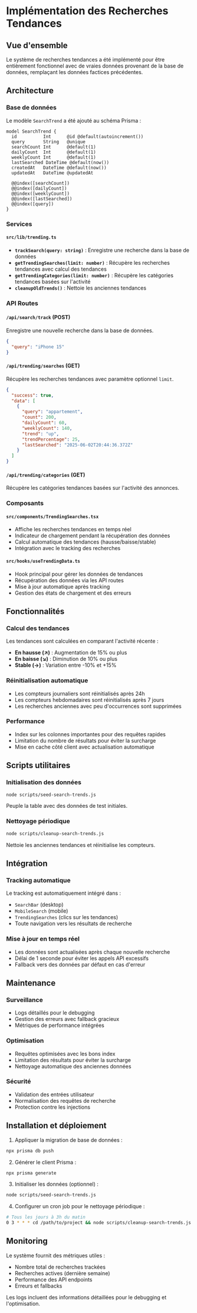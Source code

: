 # Implémentation des Recherches Tendances

## Vue d'ensemble

Le système de recherches tendances a été implémenté pour être entièrement fonctionnel avec de vraies données provenant de la base de données, remplaçant les données factices précédentes.

## Architecture

### Base de données

Le modèle `SearchTrend` a été ajouté au schéma Prisma :

```prisma
model SearchTrend {
  id          Int      @id @default(autoincrement())
  query       String   @unique
  searchCount Int      @default(1)
  dailyCount  Int      @default(1)
  weeklyCount Int      @default(1)
  lastSearched DateTime @default(now())
  createdAt   DateTime @default(now())
  updatedAt   DateTime @updatedAt
  
  @@index([searchCount])
  @@index([dailyCount])
  @@index([weeklyCount])
  @@index([lastSearched])
  @@index([query])
}
```

### Services

#### `src/lib/trending.ts`

- **`trackSearch(query: string)`** : Enregistre une recherche dans la base de données
- **`getTrendingSearches(limit: number)`** : Récupère les recherches tendances avec calcul des tendances
- **`getTrendingCategories(limit: number)`** : Récupère les catégories tendances basées sur l'activité
- **`cleanupOldTrends()`** : Nettoie les anciennes tendances

### API Routes

#### `/api/search/track` (POST)
Enregistre une nouvelle recherche dans la base de données.

```json
{
  "query": "iPhone 15"
}
```

#### `/api/trending/searches` (GET)
Récupère les recherches tendances avec paramètre optionnel `limit`.

```json
{
  "success": true,
  "data": [
    {
      "query": "appartement",
      "count": 200,
      "dailyCount": 60,
      "weeklyCount": 140,
      "trend": "up",
      "trendPercentage": 25,
      "lastSearched": "2025-06-02T20:44:36.372Z"
    }
  ]
}
```

#### `/api/trending/categories` (GET)
Récupère les catégories tendances basées sur l'activité des annonces.

### Composants

#### `src/components/TrendingSearches.tsx`
- Affiche les recherches tendances en temps réel
- Indicateur de chargement pendant la récupération des données
- Calcul automatique des tendances (hausse/baisse/stable)
- Intégration avec le tracking des recherches

#### `src/hooks/useTrendingData.ts`
- Hook principal pour gérer les données de tendances
- Récupération des données via les API routes
- Mise à jour automatique après tracking
- Gestion des états de chargement et des erreurs

## Fonctionnalités

### Calcul des tendances

Les tendances sont calculées en comparant l'activité récente :

- **En hausse (↗)** : Augmentation de 15% ou plus
- **En baisse (↘)** : Diminution de 10% ou plus  
- **Stable (→)** : Variation entre -10% et +15%

### Réinitialisation automatique

- Les compteurs journaliers sont réinitialisés après 24h
- Les compteurs hebdomadaires sont réinitialisés après 7 jours
- Les recherches anciennes avec peu d'occurrences sont supprimées

### Performance

- Index sur les colonnes importantes pour des requêtes rapides
- Limitation du nombre de résultats pour éviter la surcharge
- Mise en cache côté client avec actualisation automatique

## Scripts utilitaires

### Initialisation des données

```bash
node scripts/seed-search-trends.js
```

Peuple la table avec des données de test initiales.

### Nettoyage périodique

```bash
node scripts/cleanup-search-trends.js
```

Nettoie les anciennes tendances et réinitialise les compteurs.

## Intégration

### Tracking automatique

Le tracking est automatiquement intégré dans :

- `SearchBar` (desktop)
- `MobileSearch` (mobile)
- `TrendingSearches` (clics sur les tendances)
- Toute navigation vers les résultats de recherche

### Mise à jour en temps réel

- Les données sont actualisées après chaque nouvelle recherche
- Délai de 1 seconde pour éviter les appels API excessifs
- Fallback vers des données par défaut en cas d'erreur

## Maintenance

### Surveillance

- Logs détaillés pour le debugging
- Gestion des erreurs avec fallback gracieux
- Métriques de performance intégrées

### Optimisation

- Requêtes optimisées avec les bons index
- Limitation des résultats pour éviter la surcharge
- Nettoyage automatique des anciennes données

### Sécurité

- Validation des entrées utilisateur
- Normalisation des requêtes de recherche
- Protection contre les injections

## Installation et déploiement

1. Appliquer la migration de base de données :
```bash
npx prisma db push
```

2. Générer le client Prisma :
```bash
npx prisma generate
```

3. Initialiser les données (optionnel) :
```bash
node scripts/seed-search-trends.js
```

4. Configurer un cron job pour le nettoyage périodique :
```bash
# Tous les jours à 3h du matin
0 3 * * * cd /path/to/project && node scripts/cleanup-search-trends.js
```

## Monitoring

Le système fournit des métriques utiles :

- Nombre total de recherches trackées
- Recherches actives (dernière semaine)
- Performance des API endpoints
- Erreurs et fallbacks

Les logs incluent des informations détaillées pour le debugging et l'optimisation. 
